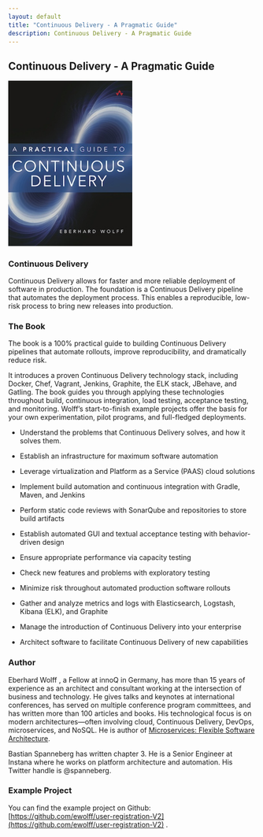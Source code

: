 ```yaml
---
layout: default
title: "Continuous Delivery - A Pragmatic Guide"
description: Continuous Delivery - A Pragmatic Guide
---
```


Continuous Delivery - A Pragmatic Guide
---

<img src="images/book.jpg" width="50%" /> 

### Continuous Delivery

Continuous Delivery allows for faster and more reliable deployment of
software in production. The foundation is a Continuous Delivery
pipeline that automates the deployment process. This enables a
reproducible, low-risk process to bring new releases into production.

### The Book

The book is a 100% practical guide to building Continuous Delivery
pipelines that automate rollouts, improve reproducibility, and
dramatically reduce risk.

It introduces a proven Continuous Delivery technology stack, including
Docker, Chef, Vagrant, Jenkins, Graphite, the ELK stack, JBehave, and
Gatling. The book guides you through applying these technologies throughout
build, continuous integration, load testing, acceptance testing, and
monitoring. Wolff’s start-to-finish example projects offer the basis
for your own experimentation, pilot programs, and full-fledged
deployments.

* Understand the problems that Continuous Delivery solves, and how it
solves them.

* Establish an infrastructure for maximum software automation

* Leverage virtualization and Platform as a Service (PAAS) cloud solutions

* Implement build automation and continuous integration with Gradle,
  Maven, and Jenkins

* Perform static code reviews with SonarQube and repositories to store
  build artifacts

* Establish automated GUI and textual acceptance testing with
  behavior-driven design

* Ensure appropriate performance via capacity testing

* Check new features and problems with exploratory testing

* Minimize risk throughout automated production software rollouts

* Gather and analyze metrics and logs with Elasticsearch, Logstash,
  Kibana (ELK), and Graphite

* Manage the introduction of Continuous Delivery into your enterprise

* Architect software to facilitate Continuous Delivery of new capabilities

### Author

Eberhard Wolff , a Fellow at innoQ in Germany, has more than 15 years
of experience as an architect and consultant working at the
intersection of business and technology. He gives talks and keynotes
at international conferences, has served on multiple
conference program committees, and has written more than 100 articles
and books. His technological focus is on modern architectures—often
involving cloud, Continuous Delivery, DevOps, microservices, and
NoSQL.  He is author of
[Microservices: Flexible Software Architecture](http://microservices-book.com).

Bastian Spanneberg has written chapter 3. He is a Senior Engineer at
Instana where he works on platform architecture and automation. His Twitter handle is @spanneberg.


### Example Project

You can find the example project on Github:
 [https://github.com/ewolff/user-registration-V2](https://github.com/ewolff/user-registration-V2) .

